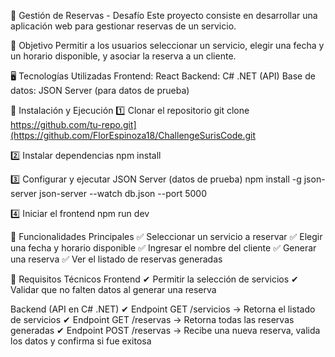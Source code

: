 📌 Gestión de Reservas - Desafío
Este proyecto consiste en desarrollar una aplicación web para gestionar reservas de un servicio.

🎯 Objetivo
Permitir a los usuarios seleccionar un servicio, elegir una fecha y un horario disponible, y asociar la reserva a un cliente.

🖥️ Tecnologías Utilizadas
Frontend: React
Backend: C# .NET (API)
Base de datos: JSON Server (para datos de prueba)

🚀 Instalación y Ejecución
1️⃣ Clonar el repositorio
git clone https://github.com/tu-repo.git](https://github.com/FlorEspinoza18/ChallengeSurisCode.git

2️⃣ Instalar dependencias
npm install

3️⃣ Configurar y ejecutar JSON Server (datos de prueba)
npm install -g json-server
json-server --watch db.json --port 5000

4️⃣ Iniciar el frontend
npm run dev

📌 Funcionalidades Principales
✅ Seleccionar un servicio a reservar
✅ Elegir una fecha y horario disponible
✅ Ingresar el nombre del cliente
✅ Generar una reserva
✅ Ver el listado de reservas generadas

🔧 Requisitos Técnicos
Frontend
✔ Permitir la selección de servicios
✔ Validar que no falten datos al generar una reserva

Backend (API en C# .NET)
✔ Endpoint GET /servicios → Retorna el listado de servicios
✔ Endpoint GET /reservas → Retorna todas las reservas generadas
✔ Endpoint POST /reservas → Recibe una nueva reserva, valida los datos y confirma si fue exitosa
